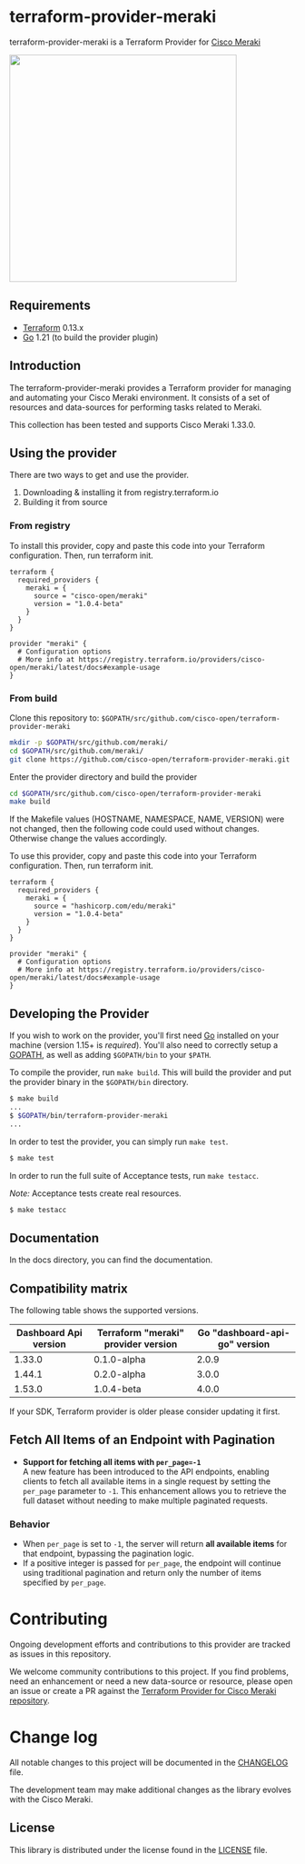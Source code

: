 # terraform-provider-meraki

terraform-provider-meraki is a Terraform Provider for [Cisco Meraki]()

<img src="https://upload.wikimedia.org/wikipedia/commons/0/04/Terraform_Logo.svg" width="400px">

## Requirements

- [Terraform](https://www.terraform.io/downloads.html) 0.13.x
- [Go](https://golang.org/doc/install) 1.21 (to build the provider plugin)

## Introduction

The terraform-provider-meraki provides a Terraform provider for managing and automating your Cisco Meraki environment. It consists of a set of resources and data-sources for performing tasks related to Meraki.

This collection has been tested and supports Cisco Meraki 1.33.0.

## Using the provider

There are two ways to get and use the provider.
1. Downloading & installing it from registry.terraform.io
2. Building it from source

### From registry

To install this provider, copy and paste this code into your Terraform configuration. Then, run terraform init. 

```hcl
terraform {
  required_providers {
    meraki = {
      source = "cisco-open/meraki"
      version = "1.0.4-beta"
    }
  }
}

provider "meraki" {
  # Configuration options
  # More info at https://registry.terraform.io/providers/cisco-open/meraki/latest/docs#example-usage
}
```

### From build

Clone this repository to: `$GOPATH/src/github.com/cisco-open/terraform-provider-meraki`

```sh
mkdir -p $GOPATH/src/github.com/meraki/
cd $GOPATH/src/github.com/meraki/
git clone https://github.com/cisco-open/terraform-provider-meraki.git
```

Enter the provider directory and build the provider

```sh
cd $GOPATH/src/github.com/cisco-open/terraform-provider-meraki
make build
```

If the Makefile values (HOSTNAME, NAMESPACE, NAME, VERSION) were not changed, then the following code could used without changes.
Otherwise change the values accordingly.

To use this provider, copy and paste this code into your Terraform configuration. Then, run terraform init.

```hcl
terraform {
  required_providers {
    meraki = {
      source = "hashicorp.com/edu/meraki"
      version = "1.0.4-beta"
    }
  }
}

provider "meraki" {
  # Configuration options
  # More info at https://registry.terraform.io/providers/cisco-open/meraki/latest/docs#example-usage
}
```


## Developing the Provider

If you wish to work on the provider, you'll first need [Go](http://www.golang.org) installed
on your machine (version 1.15+ is _required_). You'll also need to correctly setup a
[GOPATH](http://golang.org/doc/code.html#GOPATH), as well as adding `$GOPATH/bin` to your `$PATH`.

To compile the provider, run `make build`. This will build the provider and put the provider binary in the `$GOPATH/bin` directory.

```sh
$ make build
...
$ $GOPATH/bin/terraform-provider-meraki
...
```

In order to test the provider, you can simply run `make test`.

```sh
$ make test
```

In order to run the full suite of Acceptance tests, run `make testacc`.

_Note:_ Acceptance tests create real resources.

```sh
$ make testacc
```

## Documentation

In the docs directory, you can find the documentation.

## Compatibility matrix
The following table shows the supported versions.

| Dashboard Api version | Terraform "meraki" provider version | Go "dashboard-api-go" version|
|-----------------------|-------------------------------------|------------------------------|
| 1.33.0                | 0.1.0-alpha                         | 2.0.9                        |
| 1.44.1                | 0.2.0-alpha                         | 3.0.0                        |
| 1.53.0                | 1.0.4-beta                          | 4.0.0                        |

If your SDK, Terraform provider is older please consider updating it first.

## Fetch All Items of an Endpoint with Pagination

- **Support for fetching all items with `per_page=-1`**  
  A new feature has been introduced to the API endpoints, enabling clients to fetch all available items in a single request by setting the `per_page` parameter to `-1`. This enhancement allows you to retrieve the full dataset without needing to make multiple paginated requests.

### Behavior

- When `per_page` is set to `-1`, the server will return **all available items** for that endpoint, bypassing the pagination logic.
- If a positive integer is passed for `per_page`, the endpoint will continue using traditional pagination and return only the number of items specified by `per_page`.

# Contributing

Ongoing development efforts and contributions to this provider are tracked as issues in this repository.

We welcome community contributions to this project. If you find problems, need an enhancement or need a new data-source or resource, please open an issue or create a PR against the [Terraform Provider for Cisco Meraki repository](https://github.com/cisco-open/terraform-provider-meraki/issues).

# Change log

All notable changes to this project will be documented in the [CHANGELOG](./CHANGELOG.md) file.

The development team may make additional changes as the library evolves with the Cisco Meraki.

## License

This library is distributed under the license found in the [LICENSE](./LICENSE) file.
